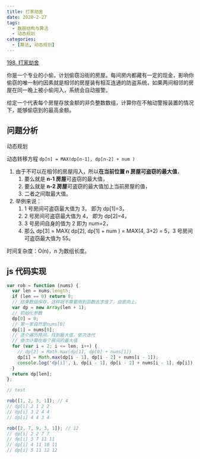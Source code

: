 ```yaml
---
title: 打家劫舍
date: 2020-2-27
tags:
  - 数据结构与算法
  - 动态规划
categories:
  - [算法, 动态规划]
---
```


[198. 打家劫舍](https://leetcode-cn.com/problems/house-robber/)

你是一个专业的小偷，计划偷窃沿街的房屋。每间房内都藏有一定的现金，影响你偷窃的唯一制约因素就是相邻的房屋装有相互连通的防盗系统，如果两间相邻的房屋在同一晚上被小偷闯入，系统会自动报警。

给定一个代表每个房屋存放金额的非负整数数组，计算你在不触动警报装置的情况下，能够偷窃到的最高金额。

## 问题分析

动态规划

动态转移方程 `dp[n] = MAX(dp[n-1], dp[n-2] + num )`

1. 由于不可以在相邻的房屋闯入，所以**在当前位置 n 房屋可盗窃的最大值**，
   1. 要么就是 **n-1 房屋**可盗窃的最大值，
   2. 要么就是 **n-2 房屋**可盗窃的最大值加上当前房屋的值，
   3. 二者之间取最大值。
2. 举例来说：
   1. 1 号房间可盗窃最大值为 3， 即为 dp[1]=3，
   2. 2 号房间可盗窃最大值为 4， 即为 dp[2]=4，
   3. 3 号房间自身的值为 2 即为 num=2，
   4. 那么 dp[3] = MAX( dp[2], dp[1] + num ) = MAX(4, 3+2) = 5，3 号房间可盗窃最大值为 55。

时间复杂度：O(n)，n 为数组长度。

## js 代码实现

```js
var rob = function (nums) {
  var len = nums.length;
  if (len == 0) return 0;
  // 结果数组保存，这样就不需要用到函数去求值了，自底向上。
  var dp = new Array(len + 1);
  // 初始化参数
  dp[0] = 0;
  // 第一家自然是nums[0]
  dp[1] = nums[0];
  // 逐个遍历房间，找到最大值，依次迭代
  // 依次计算在每个房间的最大值
  for (var i = 2; i <= len; i++) {
    // dp[2] = Math.max(dp[1], dp[0] + nums[1])
    dp[i] = Math.max(dp[i - 1], dp[i - 2] + nums[i - 1]);
    console.log('dp[i]', i, dp[i - 1], dp[i - 2] + nums[i - 1], dp[i]);
  }
  return dp[len];
};

// test

rob([1, 2, 3, 1]); // 4
// dp[i] 2 1 2 2
// dp[i] 3 2 4 4
// dp[i] 4 4 3 4

rob([2, 7, 9, 3, 1]); // 12
// dp[i] 2 2 7 7
// dp[i] 3 7 11 11
// dp[i] 4 11 10 11
// dp[i] 5 11 12 12
```
